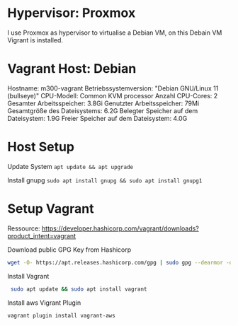 # Hypervisor: Proxmox

I use Proxmox as hypervisor to virtualise a Debian VM, on this Debain VM Vigrant is installed.

# Vagrant Host: Debian

Hostname: m300-vagrant
Betriebssystemversion: "Debian GNU/Linux 11 (bullseye)"
CPU-Modell: Common KVM processor
Anzahl CPU-Cores: 2
Gesamter Arbeitsspeicher: 3.8Gi
Genutzter Arbeitsspeicher: 79Mi
Gesamtgröße des Dateisystems:  6.2G
Belegter Speicher auf dem Dateisystem:  1.9G
Freier Speicher auf dem Dateisystem:  4.0G


# Host Setup
Update System
`apt update && apt upgrade`

Install gnupg 
`sudo apt install gnupg && sudo apt install gnupg1`

# Setup Vagrant
Ressource: https://developer.hashicorp.com/vagrant/downloads?product_intent=vagrant

Download public GPG Key from Hashicorp

``` bash
wget -O- https://apt.releases.hashicorp.com/gpg | sudo gpg --dearmor -o /usr/share/keyrings/hashicorp-archive-keyring.gpg
```

Install Vagrant
```bash
 sudo apt update && sudo apt install vagrant
```

Install aws Vigrant Plugin
``` 
vagrant plugin install vagrant-aws
```

